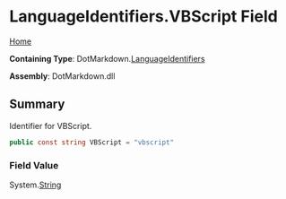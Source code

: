 # LanguageIdentifiers\.VBScript Field

[Home](../../../README.md)

**Containing Type**: DotMarkdown\.[LanguageIdentifiers](../README.md)

**Assembly**: DotMarkdown\.dll

## Summary

Identifier for VBScript\.

```csharp
public const string VBScript = "vbscript"
```

### Field Value

System\.[String](https://docs.microsoft.com/en-us/dotnet/api/system.string)

